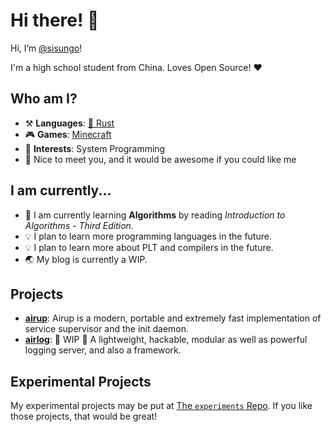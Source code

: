 # Hi there! 👋

Hi, I’m [@sisungo](https://github.com/sisungo)!

I'm a high school student from China. Loves Open Source! ❤️

## Who am I?
 - ⚒️ **Languages**: [🦀 Rust](https://rust-lang.org)
 - 🎮 **Games**: [Minecraft](https://minecraft.net)
 - 🌟 **Interests**: System Programming
 - 🍭 Nice to meet you, and it would be awesome if you could like me

## I am currently...
 - 🔬 I am currently learning **Algorithms** by reading *Introduction to Algorithms - Third Edition*.
 - 💡 I plan to learn more programming languages in the future.
 - 💡 I plan to learn more about PLT and compilers in the future.
 - 🌏 My blog is currently a WIP.

## Projects
 - [**airup**](https://github.com/sisungo/airup): Airup is a modern, portable and extremely fast implementation of service 
 supervisor and the init daemon.
 - [**airlog**](https://github.com/sisungo/airboot): 🚧 WIP 🚧 A lightweight, hackable, modular as well as powerful logging
 server, and also a framework.

## Experimental Projects
My experimental projects may be put at [The `experiments` Repo](https://github.com/sisungo/experiments). If you like those
projects, that would be great!
